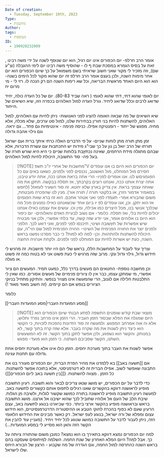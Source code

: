 ```yaml
---
Date of creation:
  - Tuesday, September 19th, 2023
Type:
  - מחשבות
Author: 
tags:
  - מעופפות
ID:
  - 190920232009
---
```

אומר הרב חרלפ- יום הכפורים אינו יום רגיל, הוא יום שנוסף לשנה על ידי משה רבינו , זאת על בסיס הגמרא במסכת שבת ף לו - שהוסיף משה רבינו יום לימי ההגבלה (וצ"ע שם), וזה מזכיר לי מקור שאני חשוב שראיתי בשם משמואל על כך שיום הכפורים הוא יום אחר מימות השנה, ולכן בעצם אומר הרב חרלפ זה יום שהוא מקור לכל הימים בשנה- הוא הוא היום האחד מראשית הבריאה, וכל שא רימות השנה הם רק הנכה לו.
רזי לי - מי מרום יח




יום לאומי שהוא דתי, דתי שהוא לאומי ( ראה שביד 80-83).
יום של כל העדה כולה, יחיד שדואג לרבים וכלל שדואג ליחיד.
גורל העדה למול האלוהים בכפרה הזו, שיא השיאים של הייחוד.

שיא השיאים של מה שבאה האומה להציג לפני האנושות- ניתן לחיות עם האלוהים, למול האלוהים,
להשתנות
להיות בני חורין בבחירות שלנו, למול סט ערכים, שלא מכלה, אלא מחיה.
מפגש של ייחוד - רומנטיקה אפילו. 
כניסה פנימה - אינטימיות
גם פחד... גם יראה. וגם גילוי אהבה גדולה



זמן מתן תורה מתן לוחות שניים-
על פי הדברים האלה כרתי איתך ברית ועם ישראל
תורתו של הרב יואל בן נון על כך שבי"ג מידות יש התכתבות עם עשרת הדברות, אלא שבהם מתגלה מידת הרחמים, שאינה נכתץבת בלוחות שניים כי היא היא שורש תורה של בעל פה- סוד התשובה, היכולת לחיות למול האלוהים.




> [!NOTE] מחשבות של אחרי יו"כ תשפ"V
> יום הכפורים הוא היום בו אנו עומדים חסירם מול המוחלט, מול האשנגב, נכנסים לפני ולפנים, כשאנו באים עם כל הפגמגיםש לנו. אנו אומרים לפניו- הרי אתה בראת אותנו ככה, אתה יודע טיבנו, אתה יצרת אותנו ככה, ואנחנו רוצים בקרבתך, אז תסלח בבקשה. תתקן את מה שאתה עצמך בראת. אין צדיק בארץ שלא יחטא. 
> זה סוד השעיר לעזאזל (לחפש במאמיר אדמור הזרן, או בלקוטי תורה / תורה אור).
> מנין לנו שהפכרה מובטחת, משום שהבורא אמר-
> תעמדו לפני 
> ואני אטהר אתכם.
> הוא זה ברא שאת הפגמים אז הוא יתקן.
> וכן, אנו עומדים לפ יו ביום אחד שכשאנחנו כאילו נמנעים מכל מה שכלכך אנושי בנו, מכל היצרים כמו אכילה, ומין וכו. עושים את עצמנו כאילו אנחנו יכולים לחיות בלי, ואז תסלח.
> כלומר- אם נשוב לבעיית האדם והאלוהים- יום כיפור הוא היום בו אלוהים אומר, אני יודע שזה קשה, עד בלתי אפשרי, ולכן אני מבטיח שיש אפשרות של תץשובה ושינוי,
> תיכנסו לפני לפנים, ואני דואג לכך. הלפני ולפנים יוצר את החוויה הפנימית של השינוי- ההויה הפנימית למול שם הוי"ה, עם היכולת להשתנות ולהתהוות.
> וכן- למה לא למות? כי כבר מסרנו נפשנו בראש השנה, כעת יש אשרות לחיות עם המוחלט לפני ולפנים. ולקחת אנרגיה החוצה.

וצריך עוד לעבוד על המחשבות הללו, בראש שלי הם היו יותר מיושבות.
זה מרגיש לי חידוש גדול, גילוי גדול ונקי. מרוב שזה מרגיש לי כעת פשוט אני לא בטוח כמה זה פשוט או מגלה.

וכן מחשבה נוספת- החטאים הם מעשים בדרך כלל, כמעט תמיד. המעשים הם ציור אפשרי, מי שמתקן עצמו, כבר אין לו ציורים פנימיים של מעשים אסורים.
כמו שאין לי התלבטות חלילה אם לגנוב, הרי שהמעשה אינו מצויר בנפשי. והתיקון מתחיל בניוקי הציורים בנפש אם הם קיימים.
{זה חשוב מאוד מאוד !}


> 
 

כלומר




[[מסע המועדות העברי|מסע המועדות העברי]]


> [!NOTE] מוצאי שבת קודש שופטים התשפה
> לפתע הבנתי שיום הכפורים הוא היום שמגלה את הפלא שבסוד הזמן העביר. הרי הזמן אינו מרחב נפרד ותלוש, אלא וה אוה אמרחב המפגש. ולמעשה זה סוד הזדונות נהפכות לזכויות, כי הקושי הוא כיצד ניתן לשנות את מה שקרה בעבר. אלא שזה קרה בתוך קשר, לא במנותק. והקשר הוא נשפגע, ולכן אפשר לתקן בתוך הקשר. זה לא המשעשים השתנו, הקשר שסביבם השתנה. כי הזמן הוא מועד- מפגש.

אפשר לשנות את העבר בתוך מערכת יחסים. הזמן כולו אינו אלא מערכת יחסים אחת גדולה עם תחנות עגינה.


אם [[תשעה באב]] בא ללמדנו את מחיר הפרת הברית, יום הכפורים מעורר בנו את התבונה שאפשר לשוב. אפילו הברית זה לא דטרמניסטי, אלא בתוכה אפשר להשתנות. כל הזמן . מצווה להשתנות.
{[[בין תשעה באב ליום הכפורים]]}

כדי לדבר על יום הכפורים, יש מושג שנאו צריכים לבאר והוא תשובה. רעיון התשובה מופיע לראושנה דווקא בהקשרים שאנו רגילים לתפוס אותם כקשורים לתשעה באב. למעשה רעיון התשובה מופיע לראשונה בתורה כמושג שקשור לגלות, ולשיבה מן הגלות. שיבת הלב של העם אל אלוהיו שתוביל לכך שהוא ישיבנו אל ארצנו. מושג התשובה בראש ובראושנה מופיע בהקשר ארצי ביותר. כפי שביארנו בנוגע לתשעה באב, עצם הרעיון שעם לא כפוף בהכרח לחוקי הטבע או ההיסטוריה הדרטרמנסיטיים, הוא חידוש עצום ומפלא של ורה ישראל, בנוגע לעפ ישראל. רק כאשר מבינים את החידוש הלאומי הזה, ניתן לעבור לדבר על התשובה כמושג שנוגע לכל יחיד ויחיד.
{מעניין עוד להבין את הקשר הזה והאן הוא מסייע לי במסע המועדות...}


למה יום הכפורים נמצא דווקא בתאירך בו הוא נמצא? כמובן משום שהתורה ציותה על כך. אבל למה?
היום המלא האחרון של שנת החמה.
השלמה למיתוסים שעסקנו בהם בראש השנה
כהתרסה למול החמה,
וגם הגדרה של מה שקבוע - הרצון של הבורא
היחס שלו לישראל.